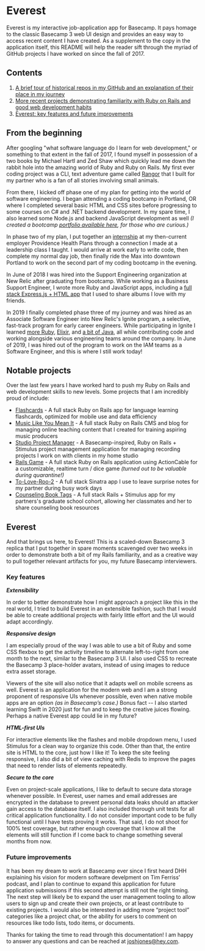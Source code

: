 # Everest
Everest is my interactive job-application app for Basecamp. It pays homage to the classic Basecamp 3 web UI design and provides an easy way to access recent content I have created. As a supplement to the copy in the application itself, this README will help the reader sift through the myriad of GitHub projects I have worked on since the fall of 2017.

## Contents
 1. [A brief tour of historical repos in my GitHub and an explanation of their place in my journey](https://github.com/jhunschejones/Everest#from-the-beginning)
 2. [More recent projects demonstrating familiarity with Ruby on Rails and good web development habits](https://github.com/jhunschejones/Everest#notable-projects)
 3. [Everest: key features and future improvements](https://github.com/jhunschejones/Everest#everest-1)

## From the beginning
After googling "what software language do I learn for web development," or something to that extent in the fall of 2017, I found myself in possession of a two books by Michael Hartl and Zed Shaw which quickly lead me down the rabbit hole into the amazing world of Ruby and Ruby on Rails. My first ever coding project was a CLI, text adventure game called [Rangor](https://github.com/jhunschejones/Rangor) that I built for my partner who is a fan of all stories involving small animals.

From there, I kicked off phase one of my plan for getting into the world of software engineering. I began attending a coding bootcamp in Portland, OR where I completed several basic HTML and CSS sites before progressing to some courses on C# and .NET backend development. In my spare time, I also learned some Node.js and backend JavaScript development as well *(I created a bootcamp [portfolio available here](https://github.com/jhunschejones/The-Tech-Academy-Projects), for those who are curious.)*

In phase two of my plan, I put together an [internship](https://github.com/jhunschejones/Developer-Internship) at my then-current employer Providence Health Plans through a connection I made at a leadership class I taught. I would arrive at work early to write code, then complete my normal day job, then finally ride the Max into downtown Portland to work on the second part of my coding bootcamp in the evening.

In June of 2018 I was hired into the Support Engineering organization at New Relic after graduating from bootcamp. While working as a Business Support Engineer, I wrote more Ruby and JavaScript apps, including a [full stack Express.js + HTML app](https://github.com/jhunschejones/Album-Tags) that I used to share albums I love with my friends.

In 2019 I finally completed phase three of my journey and was hired as an Associate Software Engineer into New Relic's Ignite program, a selective, fast-track program for early career engineers. While participating in Ignite I learned [more Ruby](https://github.com/jhunschejones/Ruby-Projects), [Elixir](https://github.com/jhunschejones/Elixir-Projects), and [a bit of Java](https://github.com/jhunschejones/Java-Projects), all while contributing code and working alongside various engineering teams around the company. In June of 2019, I was hired out of the program to work on the IAM teams as a Software Engineer, and this is where I still work today!

## Notable projects
Over the last few years I have worked hard to push my Ruby on Rails and web development skills to new levels. Some projects that I am incredibly proud of include:
 * [Flashcards](https://github.com/jhunschejones/Flashcards) - A full stack Ruby on Rails app for language learning flashcards, optimized for mobile use and data efficiency
 * [Music Like You Mean It](https://github.com/jhunschejones/Music-Like-You-Mean-It) - A full stack Ruby on Rails CMS and blog for managing online teaching content that I created for training aspiring music producers
 * [Studio Project Manager](https://github.com/jhunschejones/Studio-Project-Manager) - A Basecamp-inspired, Ruby on Rails + Stimulus project management application for managing recording projects I work on with clients in my home studio
 * [Rails Game](https://github.com/jhunschejones/Rails-Game) - A full stack Ruby on Rails application using ActionCable for a customizable, realtime turn / dice game *(turned out to be valuable during quarantine!)*
 * [To-Love-Roo-2](https://github.com/jhunschejones/To-Love-Roo-2) - A full stack Sinatra app I use to leave surprise notes for my partner during busy work days
 * [Counseling Book Tags](https://github.com/jhunschejones/Counseling-Book-Tags) - A full stack Rails + Stimulus app for my partners's graduate school cohort, allowing her classmates and her to share counseling book resources

## Everest
And that brings us here, to Everest! This is a scaled-down Basecamp 3 replica that I put together in spare moments scavenged over two weeks in order to demonstrate both a bit of my Rails familiarity, and as a creative way to pull together relevant artifacts for you, my future Basecamp interviewers.

### Key features

***Extensibility***

In order to better demonstrate how I might approach a project like this in the real world, I tried to build Everest in an extensible fashion, such that I would be able to create additional projects with fairly little effort and the UI would adapt accordingly.

***Responsive design***

I am especially proud of the way I was able to use a bit of Ruby and some CSS flexbox to get the activity timeline to alternate left-to-right from one month to the next, similar to the Basecamp 3 UI. I also used CSS to recreate the Basecamp 3 place-holder avatars, instead of using images to reduce extra asset storage.

Viewers of the site will also notice that it adapts well on mobile screens as well. Everest is an application for the modern web and I am a strong proponent of responsive UIs whenever possible, even when native mobile apps are an option *(as in Basecamp’s case.)* Bonus fact -- I also started learning Swift in 2020 just for fun and to keep the creative juices flowing. Perhaps a native Everest app could lie in my future?

***HTML-first UIs***

For interactive elements like the flashes and mobile dropdown menu, I used Stimulus for a clean way to organize this code. Other than that, the entire site is HTML to the core, just how I like it! To keep the site feeling responsive, I also did a bit of view caching with Redis to improve the pages that need to render lists of elements repeatedly.

***Secure to the core***

Even on project-scale applications, I like to default to secure data storage whenever possible. In Everest, user names and email addresses are encrypted in the database to prevent personal data leaks should an attacker gain access to the database itself. I also included thorough unit tests for all critical application functionality. I do not consider important code to be fully functional until I have tests proving it works. That said, I do not shoot for 100% test coverage, but rather enough coverage that I know all the elements will still function if I come back to change something several months from now.

### Future improvements
It has been my dream to work at Basecamp ever since I first heard DHH explaining his vision for modern software develpment on Tim Ferriss’ podcast, and I plan to continue to expand this application for future application submissions if this second attempt is still not the right timing. The next step will likely be to expand the user management tooling to allow users to sign up and create their own projects, or at least contribute to existing projects. I would also be interested in adding more “project tool” categories like a project chat, or the ability for users to comment on resources like todo lists, todo items, or documents.

Thanks for taking the time to read through this documentation! I am happy to answer any questions and can be reached at joshjones@hey.com.
